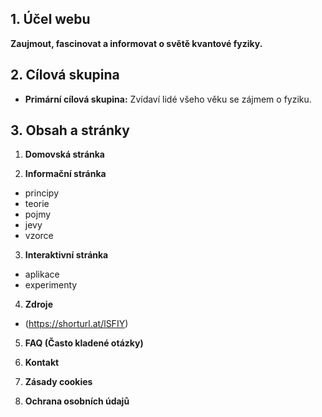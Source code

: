
## 1. Účel webu
**Zaujmout, fascinovat a informovat o světě kvantové fyziky.**

## 2. Cílová skupina
- **Primární cílová skupina:** Zvídaví lidé všeho věku se zájmem o fyziku.

## 3. Obsah a stránky
1. **Domovská stránka**

2. **Informační stránka**
- principy
- teorie
- pojmy
- jevy
- vzorce

3. **Interaktivní stránka**
- aplikace
- experimenty

4. **Zdroje**
- (https://shorturl.at/lSFIY)
  
5. **FAQ (Často kladené otázky)**

6. **Kontakt**

7. **Zásady cookies**

8. **Ochrana osobních údajů**

